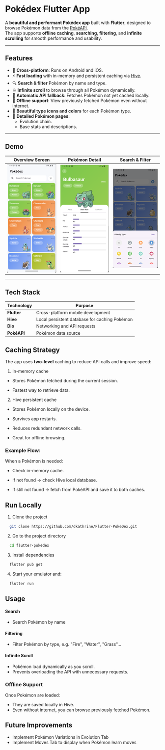 # Pokédex Flutter App

A **beautiful and performant Pokédex app** built with **Flutter**, designed to browse Pokémon data from the [PokéAPI](https://pokeapi.co/).  
The app supports **offline caching**, **searching**, **filtering**, and **infinite scrolling** for smooth performance and usability.

---
## **Features**

- 📱 **Cross-platform**: Runs on Android and iOS.
- ⚡ **Fast loading** with in-memory and persistent caching via [Hive](https://pub.dev/packages/hive).
- 🔍 **Search & filter** Pokémon by name and type.
- ♾️ **Infinite scroll** to browse through all Pokémon dynamically.
- 📡 **Automatic API fallback**: Fetches Pokémon not yet cached locally.
- 🐛 **Offline support**: View previously fetched Pokémon even without internet.
- 🎨 **Beautiful type icons and colors** for each Pokémon type.
- 🔄 **Detailed Pokémon pages**:
  - Evolution chain.
  - Base stats and descriptions.

---


## **Demo**

| Overview Screen | Pokémon Detail | Search & Filter |
|-----------------|----------------|-----------------|
| ![Overview](assets/demo/overview.png) | ![Details](assets/demo/details.png) | ![Filter](assets/demo/filter.png) |

---
## Tech Stack

| Technology | Purpose |
|------------|---------|
| **Flutter** | Cross-platform mobile development |
| **Hive** | Local persistent database for caching Pokémon |
| **Dio** | Networking and API requests |
| **PokéAPI** | Pokémon data source |


## Caching Strategy

The app uses **two-level** caching to reduce API calls and improve speed:

1. In-memory cache

- Stores Pokémon fetched during the current session.

- Fastest way to retrieve data.

2. Hive persistent cache

- Stores Pokémon locally on the device.

- Survives app restarts.

- Reduces redundant network calls.

- Great for offline browsing.

### Example Flow:

When a Pokémon is needed:

- Check in-memory cache.

- If not found → check Hive local database.

- If still not found → fetch from PokéAPI and save it to both caches.
## Run Locally

1. Clone the project

```bash
  git clone https://github.com/dkathrine/Flutter-PokeDex.git
```

2. Go to the project directory

```bash
  cd flutter-pokedex
```

3. Install dependencies

```bash
  flutter pub get
```

4. Start your emulator and:

```bash
  flutter run
```


## Usage

#### Search
- Search Pokémon by name

#### Filtering
- Filter Pokémon by type, e.g. "Fire", "Water", "Grass"...

#### Infinite Scroll
- Pokémon load dynamically as you scroll.
- Prevents overloading the API with unnecessary requests.

### Offline Support
Once Pokémon are loaded:
- They are saved locally in Hive.
- Even without internet, you can browse previously fetched Pokémon.
## Future Improvements
- Implement Pokémon Variations in Evolution Tab
- Implement Moves Tab to display when Pokémon learn moves